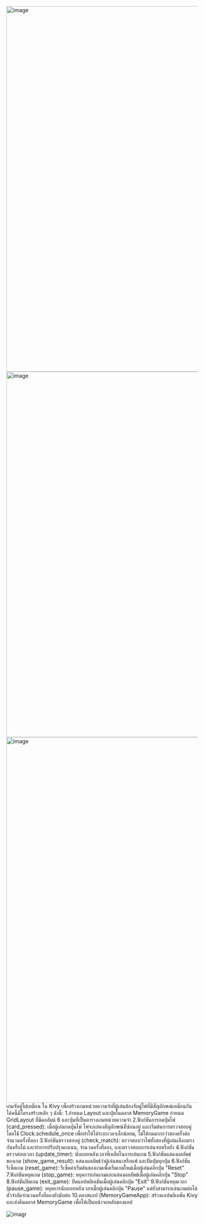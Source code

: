 <img width="960" alt="image" src="https://github.com/baku0428/Kivygame/assets/153788492/de2f0a84-7ea3-4b4c-a201-116426d5111a"><img width="960" alt="image" src="https://github.com/baku0428/Kivygame/assets/153788492/7bc94ee8-b158-47a7-9984-8d20ee2fd6ff"><img width="960" alt="image" src="https://github.com/baku0428/Kivygame/assets/153788492/2f7cb269-fa4f-4ae3-b002-ccbdaa17a9c3">เกมจับคู่ไผ่เหมือน ใน Kivy เพื่อสร้างเกมหน่วยความจำที่ผู้เล่นต้องจับคู่ไพ่ที่มีสัญลักษณ์เหมือนกัน โค้ดนี้มีโครงสร้างหลัก ๆ ดังนี้:
1.กำหนด Layout และปุ่มในคลาส MemoryGame กำหนด GridLayout ที่มีคอลัมน์ 6 และปุ่มที่เป็นตารางเกมหน่วยความจำ
2.ฟังก์ชันการกดปุ่มไพ่ (card_pressed): เมื่อผู้เล่นกดปุ่มไพ่ ไพ่จะแสดงสัญลักษณ์ที่ซ่อนอยู่ และเริ่มต้นการตรวจสอบคู่โดยใช้ Clock.schedule_once เพื่อทำให้ได้ระยะเวลาเล็กน้อยม, ไม่ให้กดมากกว่าสองครั้งต่อจำนวนครั้งที่ลอง
3.ฟังก์ชันตรวจสอบคู่ (check_match): ตรวจสอบว่าไพ่ทั้งสองที่ผู้เล่นเลือกตรงกันหรือไม่ และทำการปรับปรุงคะแนน, จำนวนครั้งที่ลอง, และตรวจสอบการเล่นจบหรือยัง
4.ฟังก์ชันตรวจสอบเวลา (update_timer): นับถอยหลังเวลาที่เหลือในการเล่นเกม
5.ฟังก์ชันแสดงผลลัพธ์ของเกม (show_game_result): แสดงผลลัพธ์ว่าผู้เล่นชนะหรือแพ้ และปิดปุ่มทุกปุ่ม
6.ฟังก์ชันรีเซ็ตเกม (reset_game): รีเซ็ตค่าเริ่มต้นของเกมเพื่อเริ่มเกมใหม่เมื่อผู้เล่นคลิกปุ่ม "Reset"
7.ฟังก์ชันหยุดเกม (stop_game): หยุดการเล่นเกมและแสดงผลลัพธ์เมื่อผู้เล่นคลิกปุ่ม "Stop"
8.ฟังก์ชันปิดเกม (exit_game): ปิดแอปพลิเคชันเมื่อผู้เล่นคลิกปุ่ม "Exit"
9.ฟังก์ชันหยุดเวลา (pause_game): หยุดการนับถอยหลังเวลาเมื่อผู้เล่นคลิกปุ่ม "Pause" แต่ยังสามารถเล่นเกมต่อได้ตัวจำกัดจำนวนครั้งที่ลองยังนับต่อ
10.คลาสแอป (MemoryGameApp): สร้างแอปพลิเคชัน Kivy และส่งคืนคลาส MemoryGame เพื่อให้เป็นหน้าจอหลักของแอป

![imagr](https://imgur.com/DjD2BJm.jpg)
